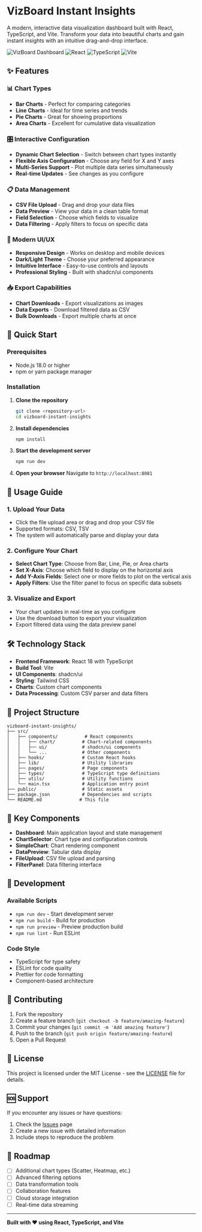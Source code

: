 # VizBoard Instant Insights

A modern, interactive data visualization dashboard built with React, TypeScript, and Vite. Transform your data into beautiful charts and gain instant insights with an intuitive drag-and-drop interface.

![VizBoard Dashboard](https://img.shields.io/badge/Status-Active-brightgreen)
![React](https://img.shields.io/badge/React-18.0+-blue)
![TypeScript](https://img.shields.io/badge/TypeScript-5.0+-blue)
![Vite](https://img.shields.io/badge/Vite-5.0+-purple)

## ✨ Features

### 📊 Chart Types
- **Bar Charts** - Perfect for comparing categories
- **Line Charts** - Ideal for time series and trends
- **Pie Charts** - Great for showing proportions
- **Area Charts** - Excellent for cumulative data visualization

### 🎛️ Interactive Configuration
- **Dynamic Chart Selection** - Switch between chart types instantly
- **Flexible Axis Configuration** - Choose any field for X and Y axes
- **Multi-Series Support** - Plot multiple data series simultaneously
- **Real-time Updates** - See changes as you configure

### 📋 Data Management
- **CSV File Upload** - Drag and drop your data files
- **Data Preview** - View your data in a clean table format
- **Field Selection** - Choose which fields to visualize
- **Data Filtering** - Apply filters to focus on specific data

### 🎨 Modern UI/UX
- **Responsive Design** - Works on desktop and mobile devices
- **Dark/Light Theme** - Choose your preferred appearance
- **Intuitive Interface** - Easy-to-use controls and layouts
- **Professional Styling** - Built with shadcn/ui components

### 📥 Export Capabilities
- **Chart Downloads** - Export visualizations as images
- **Data Exports** - Download filtered data as CSV
- **Bulk Downloads** - Export multiple charts at once

## 🚀 Quick Start

### Prerequisites
- Node.js 18.0 or higher
- npm or yarn package manager

### Installation

1. **Clone the repository**
   ```bash
   git clone <repository-url>
   cd vizboard-instant-insights
   ```

2. **Install dependencies**
   ```bash
   npm install
   ```

3. **Start the development server**
   ```bash
   npm run dev
   ```

4. **Open your browser**
   Navigate to `http://localhost:8081`

## 📖 Usage Guide

### 1. Upload Your Data
- Click the file upload area or drag and drop your CSV file
- Supported formats: CSV, TSV
- The system will automatically parse and display your data

### 2. Configure Your Chart
- **Select Chart Type**: Choose from Bar, Line, Pie, or Area charts
- **Set X-Axis**: Choose which field to display on the horizontal axis
- **Add Y-Axis Fields**: Select one or more fields to plot on the vertical axis
- **Apply Filters**: Use the filter panel to focus on specific data subsets

### 3. Visualize and Export
- Your chart updates in real-time as you configure
- Use the download button to export your visualization
- Export filtered data using the data preview panel

## 🛠️ Technology Stack

- **Frontend Framework**: React 18 with TypeScript
- **Build Tool**: Vite
- **UI Components**: shadcn/ui
- **Styling**: Tailwind CSS
- **Charts**: Custom chart components
- **Data Processing**: Custom CSV parser and data filters

## 📁 Project Structure

```
vizboard-instant-insights/
├── src/
│   ├── components/          # React components
│   │   ├── chart/          # Chart-related components
│   │   ├── ui/             # shadcn/ui components
│   │   └── ...             # Other components
│   ├── hooks/              # Custom React hooks
│   ├── lib/                # Utility libraries
│   ├── pages/              # Page components
│   ├── types/              # TypeScript type definitions
│   ├── utils/              # Utility functions
│   └── main.tsx            # Application entry point
├── public/                 # Static assets
├── package.json            # Dependencies and scripts
└── README.md              # This file
```

## 🎯 Key Components

- **Dashboard**: Main application layout and state management
- **ChartSelector**: Chart type and configuration controls
- **SimpleChart**: Chart rendering component
- **DataPreview**: Tabular data display
- **FileUpload**: CSV file upload and parsing
- **FilterPanel**: Data filtering interface

## 🔧 Development

### Available Scripts

- `npm run dev` - Start development server
- `npm run build` - Build for production
- `npm run preview` - Preview production build
- `npm run lint` - Run ESLint

### Code Style
- TypeScript for type safety
- ESLint for code quality
- Prettier for code formatting
- Component-based architecture

## 🤝 Contributing

1. Fork the repository
2. Create a feature branch (`git checkout -b feature/amazing-feature`)
3. Commit your changes (`git commit -m 'Add amazing feature'`)
4. Push to the branch (`git push origin feature/amazing-feature`)
5. Open a Pull Request

## 📝 License

This project is licensed under the MIT License - see the [LICENSE](LICENSE) file for details.

## 🆘 Support

If you encounter any issues or have questions:

1. Check the [Issues](https://github.com/your-repo/issues) page
2. Create a new issue with detailed information
3. Include steps to reproduce the problem

## 🚀 Roadmap

- [ ] Additional chart types (Scatter, Heatmap, etc.)
- [ ] Advanced filtering options
- [ ] Data transformation tools
- [ ] Collaboration features
- [ ] Cloud storage integration
- [ ] Real-time data streaming

---

**Built with ❤️ using React, TypeScript, and Vite**

